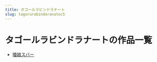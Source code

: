 ```yaml
---
title: タゴールラビンドラナート
slug: tagorurabindoranatoc5
---
```


# タゴールラビンドラナートの作品一覧

- [唖娘スバー](yaniangsubaa3)
